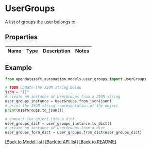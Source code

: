 # UserGroups

A list of groups the user belongs to

## Properties

Name | Type | Description | Notes
------------ | ------------- | ------------- | -------------

## Example

```python
from opendatasoft_automation.models.user_groups import UserGroups

# TODO update the JSON string below
json = "{}"
# create an instance of UserGroups from a JSON string
user_groups_instance = UserGroups.from_json(json)
# print the JSON string representation of the object
print(UserGroups.to_json())

# convert the object into a dict
user_groups_dict = user_groups_instance.to_dict()
# create an instance of UserGroups from a dict
user_groups_form_dict = user_groups.from_dict(user_groups_dict)
```
[[Back to Model list]](../README.md#documentation-for-models) [[Back to API list]](../README.md#documentation-for-api-endpoints) [[Back to README]](../README.md)


